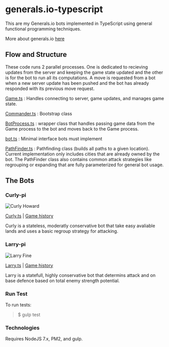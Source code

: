 # generals.io-typescript

This are my Generals.io bots implemented in TypeScript using general functional programming techniques.

More about generals.io [here](http://dev.generals.io/)

## Flow and Structure

These code runs 2 parallel processes. One is dedicated to recieving updates from the server and keeping the game state updated and the other is for the bot to run all its computations. A move is requested from a bot when a new server update has been pushed and the bot has already responded with its previous move request.

[Game.ts](https://github.com/fgafford/generals.io-typescript/blob/master/src/Game.ts) : Handles connecting to server, game updates, and manages game state.

[Commander.ts](https://github.com/fgafford/generals.io-typescript/blob/master/src/Commander.ts) : Bootstrap class

[BotProcess.ts](https://github.com/fgafford/generals.io-typescript/blob/master/src/BotProcess.ts) : wrapper class that handles passing game data from the Game process to the bot and moves back to the Game process.

[bot.ts](https://github.com/fgafford/generals.io-typescript/blob/master/src/bots/bot.ts) : Minimal interface bots must implement

[PathFinder.ts](https://github.com/fgafford/generals.io-typescript/blob/master/src/PathFinder.ts) : Pathfinding class (builds all paths to a given location). Current implementation only includes cities that are already owned by the bot. The PathFinder class also contains common attack strategies like regrouping or expanding that are fully parameterized for general bot usage.
  
    
## The Bots 
  
### Curly-pi

![Curly Howard](http://famousfamilybirthdaysbiofacts.com/Thumbnail_Small_Images/Curly-Howard-Movie-Actor-birhday.jpg)

[Curly.ts](https://github.com/fgafford/generals.io-typescript/blob/master/src/bots/Curly.ts) | [Game history](http://bot.generals.io/profiles/%5BBot%5D%20Curly-pi)

Curly is a stateless, moderatly conservative bot that take easy avaliable lands and uses a basic regroup strategy for attacking.
  
    
### Larry-pi

![Larry Fine](http://rs77.pbsrc.com/albums/j50/littlesteve69/3%20STOOGES/FineLarry.jpg~c200)

[Larry.ts](https://github.com/fgafford/generals.io-typescript/blob/master/src/bots/Larry.ts) | [Game history](http://bot.generals.io/profiles/%5BBot%5D%20Larry-pi)

Larry is a statefull, highly conservative bot that determins attack and on base defence based on total enemy strength potential.
  
  
### Run Test  
To run tests:   
> $ gulp test
  
  
### Technologies
Requires NodeJS 7.x, PM2, and gulp. 
